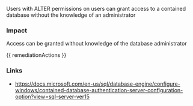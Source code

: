
Users with ALTER permissions on users can grant access to a contained database without the knowledge of an administrator

### Impact
Access can be granted without knowledge of the database administrator

<!-- DO NOT CHANGE -->
{{ remediationActions }}

### Links
- https://docs.microsoft.com/en-us/sql/database-engine/configure-windows/contained-database-authentication-server-configuration-option?view=sql-server-ver15
        
